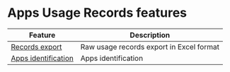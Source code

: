 # Apps Usage Records features

| Feature                                          | Description                                    | 
|--------------------------------------------------|------------------------------------------------|
| [Records export](FPS01/recexp.md)                | Raw usage records export in Excel format |
| [Apps identification](FPS01/app-ids.md)          | Apps identification       |
